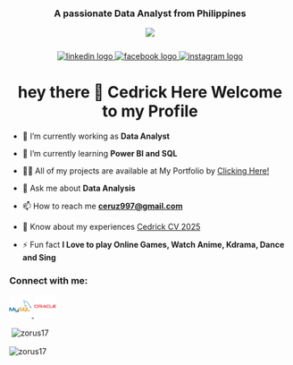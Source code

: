 <h3 align="center">A passionate Data Analyst from Philippines</h3>

<div align="center">
  <img height="150" src="https://media.giphy.com/media/M9gbBd9nbDrOTu1Mqx/giphy.gif"  />
</div>

###

<div align="center">
  <a href="https://www.linkedin.com/in/cedrick-cruz/" target="_blank">
    <img src="https://img.shields.io/static/v1?message=LinkedIn&logo=linkedin&label=&color=0077B5&logoColor=white&labelColor=&style=for-the-badge" height="25" alt="linkedin logo" />
  </a>
   <a href="https://www.facebook.com/prince.cedrickcruz/" target="_blank">
    <img src="https://img.shields.io/static/v1?message=Facebook&logo=facebook&label=&color=1877F2&logoColor=white&labelColor=&style=for-the-badge" height="25" alt="facebook logo" />
  </a>
  <a href="https://www.instagram.com/hiaymcidi/" target="_blank">
    <img src="https://img.shields.io/static/v1?message=Instagram&logo=instagram&label=&color=E4405F&logoColor=white&labelColor=&style=for-the-badge" height="25" alt="instagram logo" />
  </a>
</div>


###

<h1 align="center">hey there 👋 Cedrick Here Welcome to my Profile</h1>

- 🔭 I’m currently working as **Data Analyst**

- 🌱 I’m currently learning **Power BI and SQL**

- 👨‍💻 All of my projects are available at My Portfolio by [Clicking Here!](https://cedrick-cruz-portfolio.web.app/)

- 💬 Ask me about **Data Analysis**

- 📫 How to reach me **ceruz997@gmail.com**

- 📄 Know about my experiences [Cedrick CV 2025](https://drive.google.com/file/d/18PHXxzikAoEOkSe4lbkADGzuf4BgRRjM/view?usp=sharing)

- ⚡ Fun fact **I Love to play Online Games, Watch Anime, Kdrama, Dance and Sing**

<h3 align="left">Connect with me:</h3>
<p align="left">
</p>

<a href="https://www.mysql.com/" target="_blank" rel="noreferrer"> <img src="https://raw.githubusercontent.com/devicons/devicon/master/icons/mysql/mysql-original-wordmark.svg" alt="mysql" width="40" height="40"/> </a> <a href="https://www.oracle.com/" target="_blank" rel="noreferrer"> <img src="https://raw.githubusercontent.com/devicons/devicon/master/icons/oracle/oracle-original.svg" alt="oracle" width="40" height="40"/> </a> </p>



<p>&nbsp;<img align="center" src="https://github-readme-stats.vercel.app/api?username=zorus17&show_icons=true&locale=en" alt="zorus17" /></p>

<p><img align="center" src="https://github-readme-streak-stats.herokuapp.com/?user=zorus17&" alt="zorus17" /></p>
